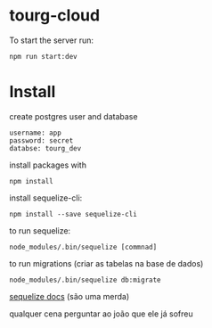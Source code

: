 # tourg-cloud

To start the server run: 
```
npm run start:dev
```

# Install

create postgres user and database
```
username: app
password: secret
databse: tourg_dev
```
install packages with 
```
npm install
```

install sequelize-cli:
```
npm install --save sequelize-cli
```
to run sequelize:
```
node_modules/.bin/sequelize [commnad]
```
to run migrations (criar as tabelas na base de dados)
```
node_modules/.bin/sequelize db:migrate
```

[sequelize docs](http://docs.sequelizejs.com/manual/installation/getting-started.html) (são uma merda)

qualquer cena perguntar ao joão que ele já sofreu
